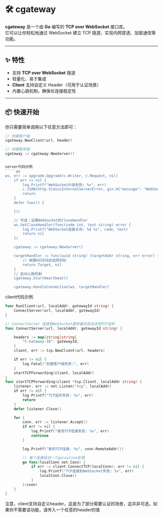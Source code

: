 # 🛠️ cgateway

**cgateway** 是一个由 **Go** 编写的 **TCP over WebSocket** 接口库。  
它可以让你轻松地通过 WebSocket 建立 TCP 隧道，实现内网穿透、加密通信等功能。

---

## ✨ 特性
- 支持 **TCP over WebSocket** 隧道
- 轻量化、易于集成
- **Client** 支持自定义 Header（可用于认证场景）
- 内置心跳机制，确保长连接稳定性

---

## 📦 快速开始

你只需要简单调用以下任意方法即可：
```go
// 创建客户端
cgateway.NewClient(url, header)

// 创建服务端
cgateway := cgateway.NewServer()


server代码示例
`````go
ws, err := upgrade.Upgrade(c.Writer, c.Request, nil)
	if err != nil {
		log.Printf("WebSocket升级失败: %v", err)
		c.JSON(http.StatusInternalServerError, gin.H{"message": "WebSocket连接失败"})
		return
	}
	defer func() {

	}()

	// 可选：设置WebSocket的CloseHandler
	ws.SetCloseHandler(func(code int, text string) error {
		log.Printf("WebSocket连接关闭: %d %s", code, text)
		return nil
	})

	cgateway := cgateway.NewServer()

	targetHandler := func(uuid string) (targetAddr string, err error) {
		// 根据UUID动态选择目标
		return Target, nil
	}
	// 启动心跳机制
	cgateway.StartHeartbeat()

	cgateway.HandleConnection(ws, targetHandler)
``````

client代码示例
````go
func RunClient(url, localAddr, gatewayId string) {
	ConnectServer(url, localAddr, gatewayId)
}

// ConnectServer 连接到WebSocket服务器并启动本地TCP监听
func ConnectServer(url, localAddr, gatewayId string) {

	headers := map[string]string{
		"C-Gateway-ID": gatewayId,
	}
	client, err := tcp.NewClient(url, headers)

	if err != nil {
		log.Fatal("创建客户端失败:", err)
	}
	startTCPForwarding(client, localAddr)
}
func startTCPForwarding(client *tcp.Client, localAddr string) {
	listener, err := net.Listen("tcp", localAddr)
	if err != nil {
		log.Printf("TCP监听失败: %v", err)
		return
	}
	defer listener.Close()

	for {
		conn, err := listener.Accept()
		if err != nil {
			log.Printf("接受TCP连接失败: %v", err)
			continue
		}

		log.Printf("新的TCP连接: %s", conn.RemoteAddr())

		// 每个连接启动一个goroutine处理
		go func(localConn net.Conn) {
			if err := client.ConnectTCP(localConn); err != nil {
				log.Printf("TCP连接到WebSocket失败: %v", err)
				localConn.Close()
			}
		}(conn)
	}
}
`````
注意，client支持自定义header，这是为了部分需要认证的场景，这并非可选，如果你不需要该功能，请传入一个任意的header的值
